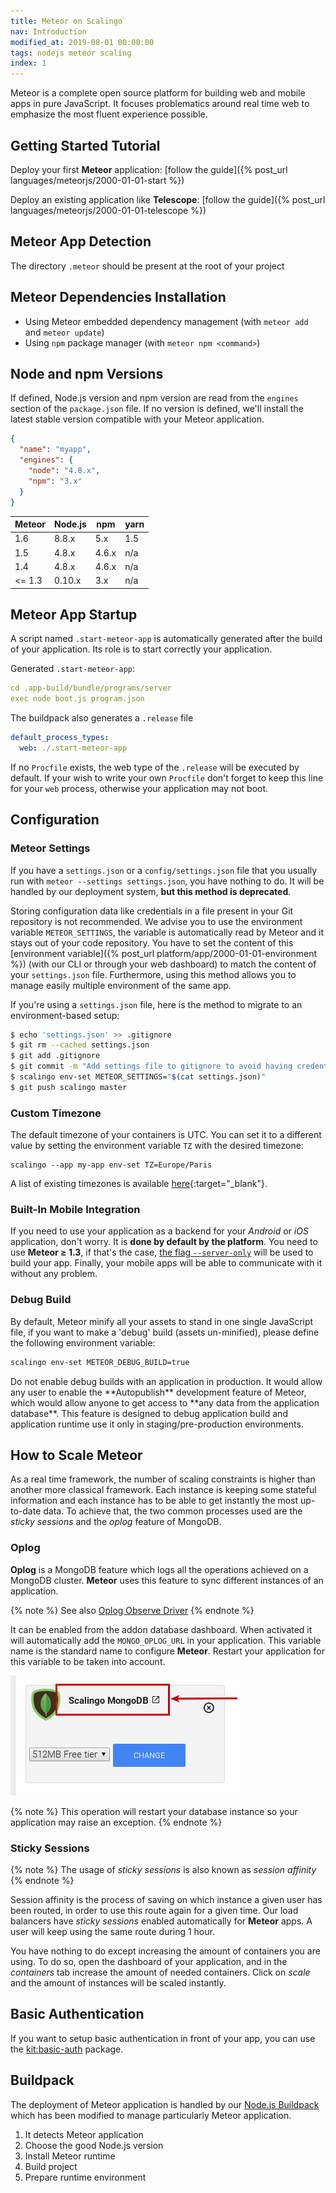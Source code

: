 ```yaml
---
title: Meteor on Scalingo
nav: Introduction
modified_at: 2019-08-01 00:00:00
tags: nodejs meteor scaling
index: 1
---
```


Meteor is a complete open source platform for building web and mobile apps in
pure JavaScript. It focuses problematics around real time web to emphasize the
most fluent experience possible.

## Getting Started Tutorial

Deploy your first __Meteor__ application: [follow the guide]({% post_url
languages/meteorjs/2000-01-01-start %})

Deploy an existing application like __Telescope__: [follow the guide]({%
post_url languages/meteorjs/2000-01-01-telescope %})

## Meteor App Detection

The directory `.meteor` should be present at the root of your project

## Meteor Dependencies Installation

* Using Meteor embedded dependency management (with `meteor add` and `meteor
  update`)
* Using `npm` package manager (with `meteor npm <command>`)

## Node and npm Versions

If defined, Node.js version and npm version are read from the `engines` section of the `package.json` file. If no version is defined, we'll install the latest stable version compatible with your Meteor application.

```json
{
  "name": "myapp",
  "engines": {
    "node": "4.8.x",
    "npm": "3.x"
  }
}
```

| Meteor  |  Node.js   |   npm   |  yarn  |
| ------- | ---------- | ------- |--------|
| 1.6     |  8.8.x     |  5.x    |  1.5   |
| 1.5     |  4.8.x     |  4.6.x  |  n/a   |
| 1.4     |  4.8.x     |  4.6.x  |  n/a   |
| <= 1.3  |  0.10.x    |  3.x    |  n/a   |


## Meteor App Startup

A script named `.start-meteor-app` is automatically generated after the build of your application. Its role is to start correctly your application.

Generated `.start-meteor-app`:

```yaml
cd .app-build/bundle/programs/server
exec node boot.js program.json
```

The buildpack also generates a `.release` file

```yaml
default_process_types:
  web: ./.start-meteor-app
```

If no `Procfile` exists, the web type of the `.release` will be executed by
default.  If your wish to write your own `Procfile` don't forget to keep this
line for your `web` process, otherwise your application may not boot.

## Configuration

### Meteor Settings

If you have a `settings.json` or a `config/settings.json` file that you usually
run with `meteor --settings settings.json`, you have nothing to do. It will be
handled by our deployment system, **but this method is deprecated**.

Storing configuration data like credentials in a file present in your Git
repository is not recommended. We advise you to use the environment variable
`METEOR_SETTINGS`, the variable is automatically read by Meteor and it stays
out of your code repository. You have to set the content of this [environment
variable]({% post_url platform/app/2000-01-01-environment %}) (with our CLI or through
your web dashboard) to match the content of your `settings.json` file.
Furthermore, using this method allows you to manage easily multiple environment
of the same app.

If you're using a `settings.json` file, here is the method to migrate to an environment-based
setup:

```bash
$ echo 'settings.json' >> .gitignore
$ git rm --cached settings.json
$ git add .gitignore
$ git commit -m "Add settings file to gitignore to avoid having credentials in code"
$ scalingo env-set METEOR_SETTINGS="$(cat settings.json)"
$ git push scalingo master
```

### Custom Timezone

The default timezone of your containers is UTC. You can set it to a different value by setting the
environment variable `TZ` with the desired timezone:

```
scalingo --app my-app env-set TZ=Europe/Paris
```

A list of existing timezones is available
[here](https://en.wikipedia.org/wiki/List_of_tz_database_time_zones#List){:target="_blank"}.

### Built-In Mobile Integration

If you need to use your application as a backend for your *Android* or *iOS*
application, don't worry. It is **done by default by the platform**. You need
to use **Meteor ≥ 1.3**, if that's the case, [the flag
`--server-only`](https://guide.meteor.com/mobile.html#building-for-production)
will be used to build your app. Finally, your mobile apps will be able to communicate
with it without any problem.

### Debug Build

By default, Meteor minify all your assets to stand in one single JavaScript
file, if you want to make a 'debug' build (assets un-minified), please define
the following environment variable:

```bash
scalingo env-set METEOR_DEBUG_BUILD=true
```

<aside class="warning" markdown="1">
Do not enable debug builds with an application in production. It would allow
any user to enable the **Autopublish** development feature of Meteor, which
would allow anyone to get access to **any data from the application database**.
This feature is designed to debug application build and application runtime use
it only in staging/pre-production environments.
</aside>

## How to Scale __Meteor__

As a real time framework, the number of scaling constraints is higher than another more classical
framework. Each instance is keeping some stateful information and each instance has to be able to
get instantly the most up-to-date data. To achieve that, the two common processes used are the
_sticky sessions_ and the _oplog_ feature of MongoDB.

### Oplog

__Oplog__ is a MongoDB feature which logs all the operations achieved on a MongoDB cluster. __Meteor__
uses this feature to sync different instances of an application.

{% note %}
  See also [Oplog Observe Driver](https://github.com/meteor/meteor/wiki/Oplog-Observe-Driver)
{% endnote %}

It can be enabled from the addon database dashboard. When activated it will automatically add the
`MONGO_OPLOG_URL` in your application. This variable name is the standard name to configure
__Meteor__.  Restart your application for this variable to be taken into account.

![Link to Dashboard](/assets/images/database/link-to-dashboard.png)

{% note %}
  This operation will restart your database instance so your application may raise an exception.
{% endnote %}

### Sticky Sessions

{% note %}
  The usage of _sticky sessions_ is also known as _session affinity_
{% endnote %}

Session affinity is the process of saving on which instance a given user has been routed, in order
to use this route again for a given time. Our load balancers have _sticky sessions_ enabled
automatically for __Meteor__ apps. A user will keep using the same route during 1 hour.

You have nothing to do except increasing the amount of containers you are using. To do so, open the
dashboard of your application, and in the _containers_ tab increase the amount of needed containers.
Click on _scale_ and the amount of instances will be scaled instantly.

## Basic Authentication

If you want to setup basic authentication in front of your app, you can use the
[kit:basic-auth](https://atmospherejs.com/kit/basic-auth) package.

## Buildpack

The deployment of Meteor application is handled by our [Node.js
Buildpack](https://github.com/Scalingo/nodejs-buildpack) which has been modified to manage
particularly Meteor application.

1. It detects Meteor application
2. Choose the good Node.js version
3. Install Meteor runtime
4. Build project
5. Prepare runtime environment
